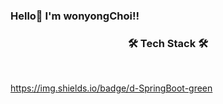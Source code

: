 ### Hello👋 I'm wonyongChoi!!

<h3 align="center"><b>🛠 Tech Stack 🛠</b></h3>
</br>
<p align="center">

[https://img.shields.io/badge/d-SpringBoot-green
](https://img.shields.io/twitter/url?url=https%3A%2F%2Fimg.shields.io%2Fbadge%2Fd-SpringBoot-green
)
